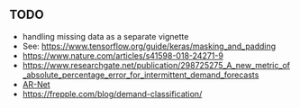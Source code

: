 ## TODO

* handling missing data as a separate vignette
* See: https://www.tensorflow.org/guide/keras/masking_and_padding
* https://www.nature.com/articles/s41598-018-24271-9
* https://www.researchgate.net/publication/298725275_A_new_metric_of_absolute_percentage_error_for_intermittent_demand_forecasts
* [AR-Net](https://arxiv.org/pdf/1911.12436.pdf)
* https://frepple.com/blog/demand-classification/

